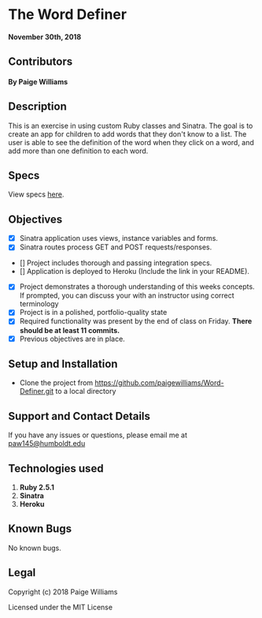 # The Word Definer

#### November 30th, 2018

## Contributors

#### By **Paige Williams**

## Description

This is an exercise in using custom Ruby classes and Sinatra. The goal is to create an app for children to add words that they don't know to a list. The user is able to see the definition of the word when they click on a word, and add more than one definition to each word.

## Specs  

View specs [here](https://github.com/paigewilliams/Word-Definer/tree/master/spec).

## Objectives

- [x] Sinatra application uses views, instance variables and forms.
- [x] Sinatra routes process GET and POST requests/responses.
- [] Project includes thorough and passing integration specs.
- [] Application is deployed to Heroku (Include the link in your README).
- [x] Project demonstrates a thorough understanding of this weeks concepts. If prompted, you can discuss your with an instructor using correct terminology
- [x] Project is in a polished, portfolio-quality state
- [x] Required functionality was present by the end of class on Friday. **There should be at least 11 commits.**
- [x] Previous objectives are in place.

## Setup and Installation

* Clone the project from https://github.com/paigewilliams/Word-Definer.git to a local directory

## Support and Contact Details

If you have any issues or questions, please email me at paw145@humboldt.edu

## Technologies used
1. **Ruby 2.5.1**
2. **Sinatra**
3. **Heroku**

## Known Bugs
No known bugs.

## Legal

Copyright (c) 2018 Paige Williams

Licensed under the MIT License
